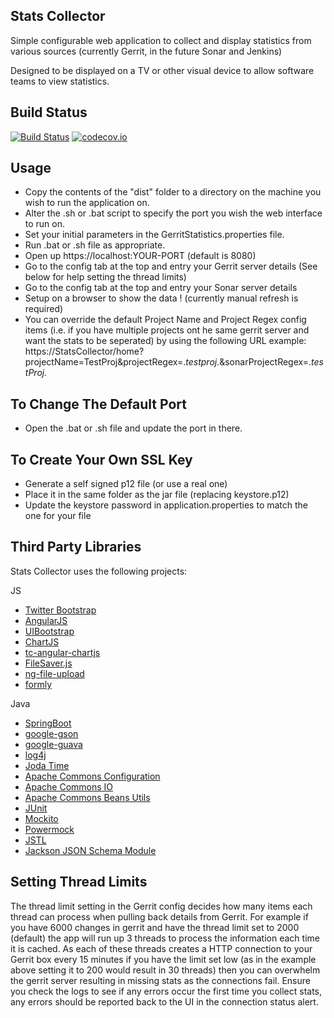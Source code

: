 Stats Collector
---------------
Simple configurable web application to collect and display statistics from various sources (currently Gerrit, in the future Sonar and Jenkins)

Designed to be displayed on a TV or other visual device to allow software teams to view statistics.

Build Status
------------
[![Build Status](https://travis-ci.org/JohnCannon87/Hammerhead-StatsCollector.svg?branch=master)](https://travis-ci.org/JohnCannon87/Hammerhead-StatsCollector)
[![codecov.io](https://codecov.io/github/JohnCannon87/Hammerhead-StatsCollector/coverage.svg?branch=master)](https://codecov.io/github/JohnCannon87/Hammerhead-StatsCollector?branch=master)

Usage
-----

* Copy the contents of the "dist" folder to a directory on the machine you wish to run the application on.
* Alter the .sh or .bat script to specify the port you wish the web interface to run on.
* Set your initial parameters in the GerritStatistics.properties file.
* Run .bat or .sh file as appropriate.
* Open up https://localhost:YOUR-PORT (default is 8080)
* Go to the config tab at the top and entry your Gerrit server details (See below for help setting the thread limits)
* Go to the config tab at the top and entry your Sonar server details
* Setup on a browser to show  the data ! (currently manual refresh is required)
* You can override the default Project Name and Project Regex config items (i.e. if you have multiple projects ont he same gerrit server and want the stats to be seperated) by using the following URL example: https://StatsCollector/home?projectName=TestProj&projectRegex=.*testproj.*&sonarProjectRegex=.*testProj.*

To Change The Default Port
--------------------------

* Open the .bat or .sh file and update the port in there.

To Create Your Own SSL Key
--------------------------

* Generate a self signed p12 file (or use a real one)
* Place it in the same folder as the jar file (replacing keystore.p12)
* Update the keystore password in application.properties to match the one for your file

Third Party Libraries
---------------------

Stats Collector uses the following projects:

JS
* [Twitter Bootstrap](http://getbootstrap.com/)
* [AngularJS](https://angularjs.org/)
* [UIBootstrap](http://angular-ui.github.io/bootstrap/)
* [ChartJS](http://www.chartjs.org/)
* [tc-angular-chartjs](https://github.com/carlcraig/tc-angular-chartjs)
* [FileSaver.js](https://github.com/eligrey/FileSaver.js/)
* [ng-file-upload](https://github.com/danialfarid/ng-file-upload)
* [formly](https://github.com/formly-js/angular-formly)

Java
* [SpringBoot](http://projects.spring.io/spring-boot/)
* [google-gson](https://github.com/google/gson)
* [google-guava](https://github.com/google/guava)
* [log4j](http://logging.apache.org/log4j/2.x/)
* [Joda Time](http://www.joda.org/joda-time/)
* [Apache Commons Configuration](https://commons.apache.org/proper/commons-configuration/)
* [Apache Commons IO](https://commons.apache.org/proper/commons-io/)
* [Apache Commons Beans Utils](http://commons.apache.org/proper/commons-beanutils/)
* [JUnit](http://junit.org/)
* [Mockito](https://code.google.com/p/mockito/)
* [Powermock](https://code.google.com/p/powermock/)
* [JSTL](https://jstl.java.net/)
* [Jackson JSON Schema Module](https://github.com/FasterXML/jackson-module-jsonSchema)

Setting Thread Limits
---------------------
The thread limit setting in the Gerrit config decides how many items each thread can process when pulling back details from Gerrit.
For example if you have 6000 changes in gerrit and have the thread limit set to 2000 (default) the app will run up 3 threads to process the information each time it is cached.
As each of these threads creates a HTTP connection to your Gerrit box every 15 minutes if you have the limit set low (as in the example above setting it to 200 would result in 30 threads) then you can overwhelm the gerrit server resulting in missing stats as the connections fail.
Ensure you check the logs to see if any errors occur the first time you collect stats, any errors should be reported back to the UI in the connection status alert.
